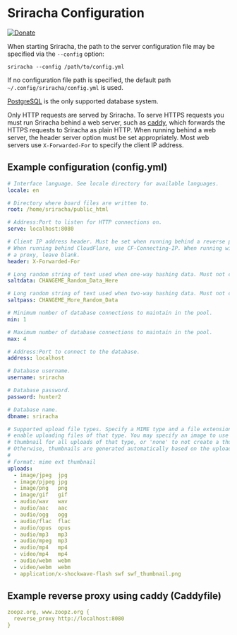 # Sriracha Configuration
[![Donate](https://img.shields.io/liberapay/receives/rocket9labs.com.svg?logo=liberapay)](https://liberapay.com/rocket9labs.com)

When starting Sriracha, the path to the server configuration file may be
specified via the `--config` option:

`sriracha --config /path/to/config.yml`

If no configuration file path is specified, the default path
`~/.config/sriracha/config.yml` is used.

[PostgreSQL](https://www.postgresql.org) is the only supported database system.

Only HTTP requests are served by Sriracha. To serve HTTPS requests you must run
Sriracha behind a web server, such as [caddy](https://caddyserver.com), which
forwards the HTTPS requests to Sriracha as plain HTTP. When running behind a web
server, the header server option must be set appropriately. Most web servers use
`X-Forwarded-For` to specify the client IP address.

## Example configuration (config.yml)

```yaml
# Interface language. See locale directory for available languages.
locale: en

# Directory where board files are written to.
root: /home/sriracha/public_html

# Address:Port to listen for HTTP connections on.
serve: localhost:8080

# Client IP address header. Must be set when running behind a reverse proxy.
# When running behind CloudFlare, use CF-Connecting-IP. When running without
# a proxy, leave blank.
header: X-Forwarded-For

# Long random string of text used when one-way hashing data. Must not change once set.
saltdata: CHANGEME_Random_Data_Here

# Long random string of text used when two-way hashing data. Must not change once set.
saltpass: CHANGEME_More_Random_Data

# Minimum number of database connections to maintain in the pool.
min: 1

# Maximum number of database connections to maintain in the pool.
max: 4

# Address:Port to connect to the database.
address: localhost

# Database username.
username: sriracha

# Database password.
password: hunter2

# Database name.
dbname: sriracha

# Supported upload file types. Specify a MIME type and a file extension to
# enable uploading files of that type. You may specify an image to use as the
# thumbnail for all uploads of that type, or 'none' to not create a thumbnail.
# Otherwise, thumbnails are generated automatically based on the uploaded file.
#
# Format: mime ext thumbnail
uploads:
  - image/jpeg  jpg
  - image/pjpeg jpg
  - image/png   png
  - image/gif   gif
  - audio/wav   wav
  - audio/aac   aac
  - audio/ogg   ogg
  - audio/flac  flac
  - audio/opus  opus
  - audio/mp3   mp3
  - audio/mpeg  mp3
  - audio/mp4   mp4
  - video/mp4   mp4
  - audio/webm  webm
  - video/webm  webm
  - application/x-shockwave-flash swf swf_thumbnail.png
```

## Example reverse proxy using caddy (Caddyfile)

```yaml
zoopz.org, www.zoopz.org {
  reverse_proxy http://localhost:8080
}
```

